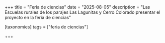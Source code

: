 +++
title = "Feria de ciencias"
date = "2025-08-05"
description = "Las Escuelas rurales de los parajes Las Lagunitas y Cerro Colorado presentar el proyecto en la feria de ciencias"

[taxonomies]
tags = ["feria de ciencias"]

+++

